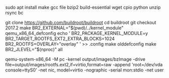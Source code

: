 sudo apt install make gcc file bzip2 build-essential wget cpio python unzip rsync bc

git clone https://github.com/buildroot/buildroot
cd buildroot
git checkout 2017.2
make BR2_EXTERNAL="$(pwd)/../kernel_module" qemu_x86_64_defconfig
echo '
BR2_PACKAGE_KERNEL_MODULE=y
BR2_TARGET_ROOTFS_EXT2_EXTRA_BLOCKS=1024
BR2_ROOTFS+OVERLAY="overlay"
' >> .config
make olddefconfig
make BR2_JLEVEL="$(nproc)" all

qemu-system-x86_64 -M pc -kernel output/images/bzImage -drive file=output/images/rootfs.ext2,if=virtio,format=raw -append 'root=/dev/vda console=ttyS0' -net nic, model=virtio -nographic -serial mon:stdio -net user